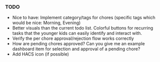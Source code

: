 ### TODO
- Nice to have: Implement category/tags for chores (specific tags which would be nice: Morning, Evening)
- Better visuals than the current todo list.  Colorful buttons for recurring tasks that the younger kids can easily identify and interact with.
- Verify the per chore approval/rejection flow works correctly
- How are pending chores approved?  Can you give me an example dashboard item for selection and approval of a pending chore?
- Add HACS icon (if possible)